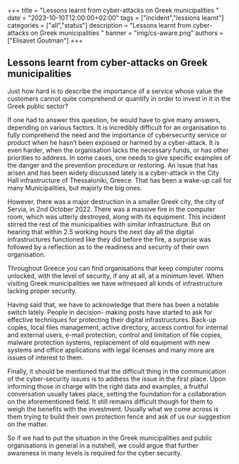 +++
title = "Lessons learnt from cyber-attacks on Greek municipalities "
date = "2023-10-10T12:00:00+02:00"
tags = ["incident","lessions learnt"]
categories = ["all","status"]
description = "Lessons learnt from cyber-attacks on Greek municipalities "
banner = "img/cs-aware.png"
authors = ["Elisavet Goutman"]
+++
## Lessons learnt from cyber-attacks on Greek municipalities 

Just how hard is to describe the importance of a service whose value the customers cannot quite comprehend or quantify in order to invest in it in the Greek public sector? 

If one had to answer this question, he would have to give many answers, depending on various factors. It is incredibly difficult for an organisation to fully comprehend the need and the importance of cybersecurity service or product when he hasn’t been exposed or harmed by a cyber-attack. It is even harder, when the organisation lacks the necessary funds, or has other priorities to address. In some cases, one needs to give specific examples of the danger and the prevention procedure or restoring. An issue that has arisen and has been widely discussed lately is a cyber-attack in the City Hall infrastructure of Thessaloniki, Greece. That has been a wake-up call for many Municipalities, but majorly the big ones. 

However, there was a major destruction in a smaller Greek city, the city of Servia, in 2nd October 2022. There was a massive fire in the computer room, which was utterly destroyed, along with its equipment. This incident stirred the rest of the municipalities with similar infrastructure. But on hearing that within 2.5 working hours the next day all the digital infrastructures functioned like they did before the fire, a surprise was followed by a reflection as to the readiness and security of their own organisation. 

Throughout Greece you can find organisations that keep computer rooms unlocked, with the level of security, if any at all, at a minimum level. When visiting Greek municipalities we have witnessed all kinds of infrastructure lacking proper security. 

Having said that, we have to acknowledge that there has been a notable switch lately. People in decision- making posts have started to ask for effective techniques for protecting their digital infrastructures.  Back-up copies, local files management, active directory, access control for internal and external users, e-mail protection, control and limitation of file copies, malware protection systems, replacement of old equipment with new systems and office applications with legal licenses and many more are issues of interest to them. 

Finally, it should be mentioned that the difficult thing in the communication of the cyber-security issues is to address the issue in the first place. Upon informing those in charge with the right data and examples, a fruitful conversation usually takes place, setting the foundation for a collaboration on the aforementioned field. It still remains difficult though for them to weigh the benefits with the investment. Usually what we come across is them trying to build their own protection fence and ask of us our suggestion on the matter. 

So if we had to put the situation in the Greek municipalities and public organisations in general in a nutshell, we could argue that further awareness in many levels is required for the cyber security. 
